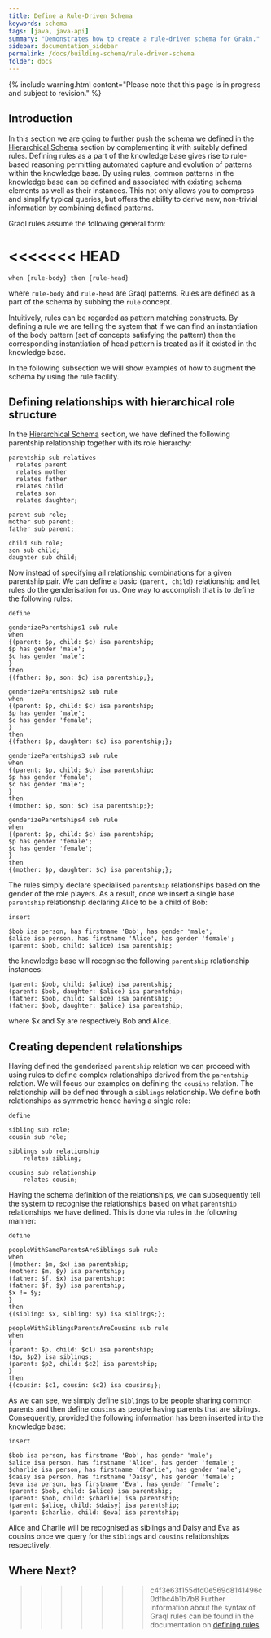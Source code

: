 ```yaml
---
title: Define a Rule-Driven Schema
keywords: schema
tags: [java, java-api]
summary: "Demonstrates how to create a rule-driven schema for Grakn."
sidebar: documentation_sidebar
permalink: /docs/building-schema/rule-driven-schema
folder: docs
---
```


{% include warning.html content="Please note that this page is in progress and subject to revision." %}

<!--
description of their syntax, what is allowed in their conclusion and what is not,
configuration options, whether to materialize or not
show configuration from both graql native syntax in shell, and graql java api,
best practices
supported constructs-->


## Introduction
In this section we are going to further push the schema we defined in the [Hierarchical Schema](./hierarchical-schema.html) section by complementing it with suitably defined rules.
Defining rules as a part of the knowledge base gives rise to rule-based reasoning permitting automated capture and evolution of patterns within the knowledge base.
By using rules, common patterns in the knowledge base can be defined and associated with existing schema elements as well as their instances. This not only allows you to compress and simplify typical queries, but offers the ability to derive new, non-trivial information by combining defined patterns.

Graql rules assume the following general form:

<<<<<<< HEAD
=======
```
when {rule-body} then {rule-head}
```
where `rule-body` and `rule-head` are Graql patterns. Rules are defined as a part of the schema by subbing the `rule` concept.

Intuitively, rules can be regarded as pattern matching constructs. By defining a rule we are telling the system that if we can find an instantiation of the body pattern (set of concepts satisfying the pattern) then the corresponding instantiation of head pattern is treated as if it existed in the knowledge base.

In the following subsection we will show examples of how to augment the schema by using the rule facility.

## Defining relationships with hierarchical role structure

In the [Hierarchical Schema](./hierarchical-schema.html) section, we have defined the following parentship relationship together with its role hierarchy:

```graql-test-ignore
parentship sub relatives
  relates parent
  relates mother
  relates father
  relates child
  relates son
  relates daughter;

parent sub role;
mother sub parent;
father sub parent;

child sub role;
son sub child;
daughter sub child;
````

Now instead of specifying all relationship combinations for a given parentship pair. We can define a basic `(parent, child)` relationship and let rules do the genderisation for us. One way to accomplish that is to define the following rules:

```graql-test-ignore
define

genderizeParentships1 sub rule
when
{(parent: $p, child: $c) isa parentship;
$p has gender 'male';
$c has gender 'male';
}
then
{(father: $p, son: $c) isa parentship;};

genderizeParentships2 sub rule
when
{(parent: $p, child: $c) isa parentship;
$p has gender 'male';
$c has gender 'female';
}
then
{(father: $p, daughter: $c) isa parentship;};

genderizeParentships3 sub rule
when
{(parent: $p, child: $c) isa parentship;
$p has gender 'female';
$c has gender 'male';
}
then
{(mother: $p, son: $c) isa parentship;};

genderizeParentships4 sub rule
when
{(parent: $p, child: $c) isa parentship;
$p has gender 'female';
$c has gender 'female';
}
then
{(mother: $p, daughter: $c) isa parentship;};
```

The rules simply declare specialised `parentship` relationships based on the gender of the role players. As a result, once we insert a single base `parentship` relationship declaring Alice to be a child of Bob:

```graql
insert

$bob isa person, has firstname 'Bob', has gender 'male';
$alice isa person, has firstname 'Alice', has gender 'female';
(parent: $bob, child: $alice) isa parentship;
```

the knowledge base will recognise the following `parentship` relationship instances:

```graql-test-ignore
(parent: $bob, child: $alice) isa parentship;
(parent: $bob, daughter: $alice) isa parentship;
(father: $bob, child: $alice) isa parentship;
(father: $bob, daughter: $alice) isa parentship;
```

where $x and $y are respectively Bob and Alice.

## Creating dependent relationships
Having defined the genderised `parentship` relation we can proceed with using rules to define complex relationships derived from the `parentship` relation. We will focus our examples on defining the `cousins` relation.
The relationship will be defined through a `siblings` relationship. We define both relationships as symmetric hence having a single role:

```graql
define

sibling sub role;
cousin sub role;

siblings sub relationship
    relates sibling;

cousins sub relationship
    relates cousin;
```


Having the schema definition of the relationships, we can subsequently tell the system to recognise the relationships based on what `parentship` relationships we have defined. This is done via rules in the following manner:

```graql-test-ignore
define

peopleWithSameParentsAreSiblings sub rule
when
{(mother: $m, $x) isa parentship;
(mother: $m, $y) isa parentship;
(father: $f, $x) isa parentship;
(father: $f, $y) isa parentship;
$x != $y;
}
then
{(sibling: $x, sibling: $y) isa siblings;};

peopleWithSiblingsParentsAreCousins sub rule
when
{
(parent: $p, child: $c1) isa parentship;
($p, $p2) isa siblings;
(parent: $p2, child: $c2) isa parentship;
}
then
{(cousin: $c1, cousin: $c2) isa cousins;};
```

As we can see, we simply define `siblings` to be people sharing common parents and then define `cousins` as people having parents that are siblings. Consequently, provided the following information has been inserted into
the knowledge base:

```graql
insert

$bob isa person, has firstname 'Bob', has gender 'male';
$alice isa person, has firstname 'Alice', has gender 'female';
$charlie isa person, has firstname 'Charlie', has gender 'male';
$daisy isa person, has firstname 'Daisy', has gender 'female';
$eva isa person, has firstname 'Eva', has gender 'female';
(parent: $bob, child: $alice) isa parentship;
(parent: $bob, child: $charlie) isa parentship;
(parent: $alice, child: $daisy) isa parentship;
(parent: $charlie, child: $eva) isa parentship;

```

Alice and Charlie will be recognised as siblings and Daisy and Eva as cousins once we query for the `siblings` and `cousins` relationships respectively.

## Where Next?

>>>>>>> c4f3e63f155dfd0e569d8141496c0dfbc4b1b7b8
Further information about the syntax of Graql rules can be found in the documentation on [defining rules](../building-schema/defining-rules).
